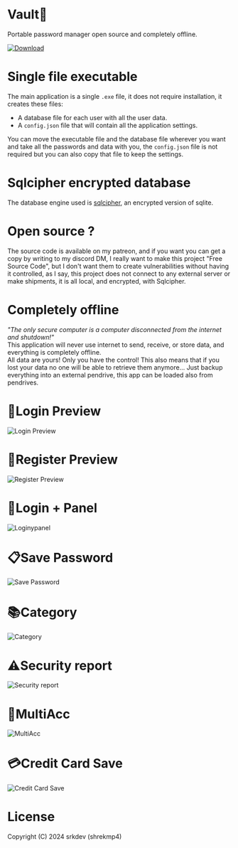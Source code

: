 # Vault🔐
Portable password manager open source and completely offline.

<a href='https://github.com/shrekmp4' target="_blank"><img alt='Download' src='https://img.shields.io/badge/Latest_version-100000?style=for-the-badge&logo=Download&logoColor=FF0D0D&labelColor=black&color=FFFFFF'/></a>


# Single file executable
The main application is a single `.exe` file, it does not require installation, it creates these files:
- A database file for each user with all the user data.
- A `config.json` file that will contain all the application settings.

You can move the executable file and the database file wherever you want and take all the passwords and data with you, the `config.json` file is not required but you can also copy that file to keep the settings.


# Sqlcipher encrypted database
The database engine used is [sqlcipher](https://github.com/sqlcipher/sqlcipher), an encrypted version of sqlite.  


# Open source ?
The source code is available on my patreon, and if you want you can get a copy by writing to my discord DM, I really want to make this project "Free Source Code", but I don't want them to create vulnerabilities without having it controlled, as I say, this project does not connect to any external server or make shipments, it is all local, and encrypted, with Sqlcipher.


# Completely offline
*"The only secure computer is a computer disconnected from the internet and shutdown!"*  
This application will never use internet to send, receive, or store data, and everything is completely offline.  
All data are yours! Only you have the control!
This also means that if you lost your data no one will be able to retrieve them anymore...
Just backup everything into an external pendrive, this app can be loaded also from pendrives.

# 🔐Login Preview
![Login Preview](https://media.discordapp.net/attachments/1271973792356499620/1287426086698881074/Login.gif?ex=66f1807a&is=66f02efa&hm=e062a4a2c3db8a9fac131fa2dc3b641f6f807a9b0b0324f2ffc1ce74c727e8a1&=)

# 🔐Register Preview
![Register Preview](https://media.discordapp.net/attachments/1271973792356499620/1287426358313484378/Register.gif?ex=66f180bb&is=66f02f3b&hm=bf07b7c016d24a8157115d82ca2479af1e203e193eb31928c0edab1edf1facb4&=)

# 🔑Login + Panel
![Loginypanel](https://media.discordapp.net/attachments/1271973792356499620/1287427566860500992/LoginSuccess.gif?ex=66f181db&is=66f0305b&hm=466fd142bd28b8c059b9f48f639d40d3e237b7a8566e753247bafaef34b53a6c&=&width=783&height=671)

# 📋Save Password
![Save Password](https://media.discordapp.net/attachments/1271973792356499620/1287427566465974312/AddPassword.gif?ex=66f181db&is=66f0305b&hm=adc2550441b6836d3a2b02b74cc06bff59ac91335d5aaf3c2815e84e351f3a44&=&width=783&height=671)

# 📚Category
![Category](https://media.discordapp.net/attachments/1271973792356499620/1287427565958725754/Create_category.gif?ex=66f181da&is=66f0305a&hm=d27a931774ec2bf283acd9b83276ee6bc49aff2dce3a26590c307284261f7337&=&width=783&height=671)

# ⚠️Security report
![Security report](https://media.discordapp.net/attachments/1271973792356499620/1287427564939251795/Security_Report.gif?ex=66f181da&is=66f0305a&hm=caa6038c79e5b2b0fab11f8b478c1cce2dc0d542457b4bf1fb2a96c10aaae366&=&width=783&height=671)

# 👥MultiAcc
![MultiAcc](https://media.discordapp.net/attachments/1271973792356499620/1287427564486393866/MultiAcc.gif?ex=66f181da&is=66f0305a&hm=747444f72ceb5f94b8d08012ecc1c59d571f6de419d9a65e15202512a431cd4d&=&width=783&height=671)

# 💳Credit Card Save
![Credit Card Save](https://media.discordapp.net/attachments/1271973792356499620/1287427565543493642/CreditCard.gif?ex=66f181da&is=66f0305a&hm=8950e36904d7bbbdee433dfd6534be8fdcdbb493e3414e12c3b81a40c84e77c5&=&width=783&height=671)


# License
Copyright (C) 2024 srkdev (shrekmp4)  

